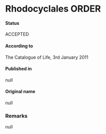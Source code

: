 Rhodocyclales ORDER
=======

#### Status
ACCEPTED

#### According to
The Catalogue of Life, 3rd January 2011

#### Published in
null

#### Original name
null

### Remarks
null